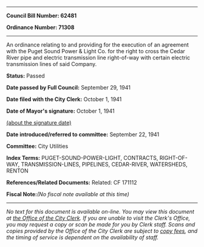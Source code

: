 

********

**Council Bill Number: 62481**
   
**Ordinance Number: 71308**
********

 An ordinance relating to and providing for the execution of an agreement with the Puget Sound Power & Light Co. for the right to cross the Cedar River pipe and electric transmission line right-of-way with certain electric transmission lines of said Company.

**Status:** Passed
   
**Date passed by Full Council:** September 29, 1941
   
**Date filed with the City Clerk:** October 1, 1941
   
**Date of Mayor's signature:** October 1, 1941
   
[(about the signature date)](/~public/approvaldate.htm)
   
   
   
**Date introduced/referred to committee:** September 22, 1941
   
**Committee:** City Utilities
   
   
**Index Terms:** PUGET-SOUND-POWER-LIGHT, CONTRACTS, RIGHT-OF-WAY, TRANSMISSION-LINES, PIPELINES, CEDAR-RIVER, WATERSHEDS, RENTON

**References/Related Documents:** Related: CF 171112

**Fiscal Note:**_(No fiscal note available at this time)_
********

_No text for this document is available on-line. You may view this document at [the Office of the City Clerk](http://www.seattle.gov/leg/clerk/contactUs.htm). If you are unable to visit the Clerk's Office, you may request a copy or scan be made for you by Clerk staff. Scans and copies provided by the Office of the City Clerk are subject to [copy fees](http://clerk.seattle.gov/~public/clerkfees.htm), and the timing of service is dependent on the availability of staff._

